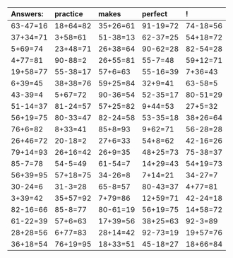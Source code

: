 | Answers: | practice | makes | perfect | ! |
| :--- | :--- | :--- | :--- | :--- |
| 63-47=16 | 18+64=82 | 35+26=61 | 91-19=72 | 74-18=56 | 
| 37+34=71 | 3+58=61 | 51-38=13 | 62-37=25 | 54+18=72 | 
| 5+69=74 | 23+48=71 | 26+38=64 | 90-62=28 | 82-54=28 | 
| 4+77=81 | 90-88=2 | 26+55=81 | 55-7=48 | 59+12=71 | 
| 19+58=77 | 55-38=17 | 57+6=63 | 55-16=39 | 7+36=43 | 
| 6+39=45 | 38+38=76 | 59+25=84 | 32+9=41 | 63-58=5 | 
| 43-39=4 | 5+67=72 | 90-36=54 | 52-35=17 | 80-51=29 | 
| 51-14=37 | 81-24=57 | 57+25=82 | 9+44=53 | 27+5=32 | 
| 56+19=75 | 80-33=47 | 82-24=58 | 53-35=18 | 38+26=64 | 
| 76+6=82 | 8+33=41 | 85+8=93 | 9+62=71 | 56-28=28 | 
| 26+46=72 | 20-18=2 | 27+6=33 | 54+8=62 | 42-16=26 | 
| 79+14=93 | 26+16=42 | 26+9=35 | 48+25=73 | 75-38=37 | 
| 85-7=78 | 54-5=49 | 61-54=7 | 14+29=43 | 54+19=73 | 
| 56+39=95 | 57+18=75 | 34-26=8 | 7+14=21 | 34-27=7 | 
| 30-24=6 | 31-3=28 | 65-8=57 | 80-43=37 | 4+77=81 | 
| 3+39=42 | 35+57=92 | 7+79=86 | 12+59=71 | 42-24=18 | 
| 82-16=66 | 85-8=77 | 80-61=19 | 56+19=75 | 14+58=72 | 
| 61-22=39 | 57+6=63 | 17+39=56 | 38+25=63 | 92-3=89 | 
| 28+28=56 | 6+77=83 | 28+14=42 | 92-73=19 | 19+57=76 | 
| 36+18=54 | 76+19=95 | 18+33=51 | 45-18=27 | 18+66=84 | 
